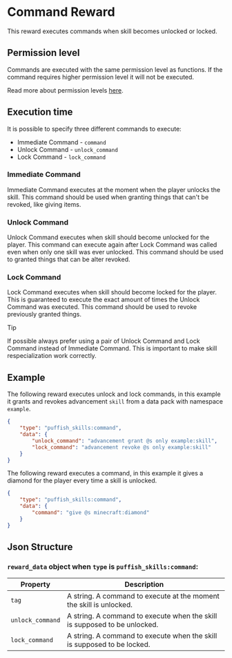 # Command Reward

This reward executes commands when skill becomes unlocked or locked.

## Permission level

Commands are executed with the same permission level as functions.
If the command requires higher permission level it will not be executed.

Read more about permission levels [here](https://minecraft.wiki/w/Permission_level).

## Execution time

It is possible to specify three different commands to execute:

- Immediate Command - `command`
- Unlock Command - `unlock_command`
- Lock Command - `lock_command`

### Immediate Command

Immediate Command executes at the moment when the player unlocks the skill. This command should be used when granting things that can't be revoked, like giving items.

### Unlock Command

Unlock Command executes when skill should become unlocked for the player. This command can execute again after Lock Command was called even when only one skill was ever unlocked. This command should be used to granted things that can be alter revoked.

### Lock Command

Lock Command executes when skill should become locked for the player. This is guaranteed to execute the exact amount of times the Unlock Command was executed. This command should be used to revoke previously granted things.

> [!TIP]
> If possible always prefer using a pair of Unlock Command and Lock Command instead of Immediate Command. This is important to make skill respecialization work correctly.

## Example

The following reward executes unlock and lock commands, in this example it grants and revokes advancement `skill` from a data pack with namespace `example`.

```json
{
	"type": "puffish_skills:command",
	"data": {
		"unlock_command": "advancement grant @s only example:skill",
		"lock_command": "advancement revoke @s only example:skill"
	}
}
```

The following reward executes a command, in this example it gives a diamond for the player every time a skill is unlocked.

```json
{
	"type": "puffish_skills:command",
	"data": {
		"command": "give @s minecraft:diamond"
	}
}
```

## Json Structure

### `reward_data` object when `type` is `puffish_skills:command`:

|Property|Description|
|-|-|
|`tag`|A string. A command to execute at the moment the skill is unlocked.|
|`unlock_command`|A string. A command to execute when the skill is supposed to be unlocked.|
|`lock_command`|A string. A command to execute when the skill is supposed to be locked.|